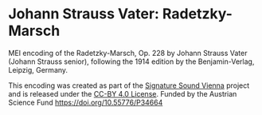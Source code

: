 # Johann Strauss Vater: Radetzky-Marsch

MEI encoding of the Radetzky-Marsch, Op. 228 by Johann Strauss Vater (Johann Strauss senior), following the 1914 edition by the Benjamin-Verlag, Leipzig, Germany.

This encoding was created as part of the [Signature Sound Vienna](https://iwk.mdw.ac.at/signature-sound-vienna) project and is released under the [CC-BY 4.0 License](LICENSE.md). Funded by the Austrian Science Fund <https://doi.org/10.55776/P34664>
